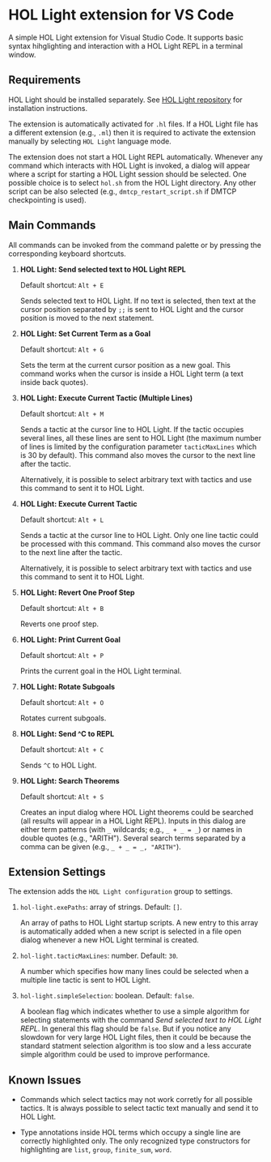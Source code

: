 # HOL Light extension for VS Code

A simple HOL Light extension for Visual Studio Code. It supports basic syntax hihglighting and interaction with a HOL Light REPL in a terminal window.

## Requirements

HOL Light should be installed separately. See [HOL Light repository](https://github.com/jrh13/hol-light/) for installation instructions.

The extension is automatically activated for `.hl` files. If a HOL Light file has a different extension (e.g., `.ml`) then it is required to activate the extension manually by selecting `HOL Light` language mode.

The extension does not start a HOL Light REPL automatically. Whenever any command which interacts with HOL Light is invoked, a dialog will appear where a script for starting a HOL Light session should be selected. One possible choice is to select `hol.sh` from the HOL Light directory. Any other script can be also selected (e.g., `dmtcp_restart_script.sh` if DMTCP checkpointing is used).

## Main Commands

All commands can be invoked from the command palette or by pressing the corresponding keyboard shortcuts.

1) **HOL Light: Send selected text to HOL Light REPL** 

    Default shortcut: `Alt + E`
    
    Sends selected text to HOL Light. If no text is selected, then text at the cursor position separated by `;;` is sent to HOL Light and the cursor position is moved to the next statement.

1) **HOL Light: Set Current Term as a Goal**

    Default shortcut: `Alt + G`

    Sets the term at the current cursor position as a new goal. This command works when the cursor is inside a HOL Light term (a text inside back quotes).

1) **HOL Light: Execute Current Tactic (Multiple Lines)**

    Default shortcut: `Alt + M`

    Sends a tactic at the cursor line to HOL Light. If the tactic occupies several lines, all these lines are sent to HOL Light (the maximum number of lines is limited by the configuration parameter `tacticMaxLines` which is 30 by default). This command also moves the cursor to the next line after the tactic.

    Alternatively, it is possible to select arbitrary text with tactics and use this command to sent it to HOL Light.

1) **HOL Light: Execute Current Tactic**

    Default shortcut: `Alt + L`

    Sends a tactic at the cursor line to HOL Light. Only one line tactic could be processed with this command. This command also moves the cursor to the next line after the tactic.

    Alternatively, it is possible to select arbitrary text with tactics and use this command to sent it to HOL Light.

1) **HOL Light: Revert One Proof Step**

    Default shortcut: `Alt + B`

    Reverts one proof step.

1) **HOL Light: Print Current Goal**

    Default shortcut: `Alt + P`

    Prints the current goal in the HOL Light terminal.

1) **HOL Light: Rotate Subgoals**

    Default shortcut: `Alt + O`

    Rotates current subgoals.

1) **HOL Light: Send ^C to REPL**

    Default shortcut: `Alt + C`

    Sends `^C` to HOL Light.

1) **HOL Light: Search Theorems**

    Default shortcut: `Alt + S`

    Creates an input dialog where HOL Light theorems could be searched (all results will appear in a HOL Light REPL). Inputs in this dialog are either term patterns (with `_` wildcards; e.g., `_ + _ = _`) or names in double quotes (e.g., "ARITH"). Several search terms separated by a comma can be given (e.g., `_ + _ = _, "ARITH"`).

## Extension Settings

The extension adds the `HOL Light configuration` group to settings.

1) `hol-light.exePaths`: array of strings. Default: `[]`.

    An array of paths to HOL Light startup scripts. A new entry to this array is automatically added when a new script is selected in a file open dialog whenever a new HOL Light terminal is created.

1) `hol-light.tacticMaxLines`: number. Default: `30`.

    A number which specifies how many lines could be selected when a multiple line tactic is sent to HOL Light.

1) `hol-light.simpleSelection`: boolean. Default: `false`.

    A boolean flag which indicates whether to use a simple algorithm for selecting statements with the command *Send selected text to HOL Light REPL*. In general this flag should be `false`. But if you notice any slowdown for very large HOL Light files, then it could be because the standard statment selection algorithm is too slow and a less accurate simple algorithm could be used to improve performance.

## Known Issues

- Commands which select tactics may not work corretly for all possible tactics. It is always possible to select tactic text manually and send it to HOL Light.

- Type annotations inside HOL terms which occupy a single line are correctly highlighted only. The only recognized type constructors for highlighting are `list`, `group`, `finite_sum`, `word`.